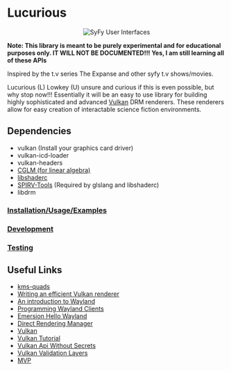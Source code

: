 # Lucurious
[//]: <> (GIF taken from https://gmunk.com/OBLIVION-GFX)
<p align="center"><img src="https://github.com/EasyIP2023/readme_testing/blob/development/OBLVN_GFX_CHAN_01.gif" alt="SyFy User Interfaces"></p
[![License](https://img.shields.io/badge/license-MIT-brightgreen.svg)](#license)

**Note: This library is meant to be purely experimental and for educational purposes only. IT WILL NOT BE DOCUMENTED!!! Yes, I am still learning all of these APIs**

Inspired by the t.v series The Expanse and other syfy t.v shows/movies.

Lucurious (L) Lowkey (U) unsure and curious if this is even possible, but why stop now!!! Essentially it will be an easy to use library for building highly sophisticated and advanced [Vulkan](https://www.khronos.org/vulkan/) DRM renderers. These renderers allow for easy creation of interactable science fiction environments.

## Dependencies
* vulkan (Install your graphics card driver)
* vulkan-icd-loader
* vulkan-headers
* [CGLM (for linear algebra)](https://github.com/recp/cglm)
* [libshaderc](https://github.com/google/shaderc)
* [SPIRV-Tools](https://github.com/KhronosGroup/SPIRV-Tools) (Required by glslang and libshaderc)
* libdrm

### [Installation/Usage/Examples](https://github.com/EasyIP2023/lucurious-examples/)
### [Development](https://github.com/EasyIP2023/lucurious/tree/development/src)
### [Testing](https://github.com/EasyIP2023/lucurious/tree/development/tests)

## Useful Links
* [kms-quads](https://gitlab.freedesktop.org/daniels/kms-quads)
* [Writing an efficient Vulkan renderer](https://zeux.io/2020/02/27/writing-an-efficient-vulkan-renderer/)
* [An introduction to Wayland](https://drewdevault.com/2017/06/10/Introduction-to-Wayland.html)
* [Programming Wayland Clients](https://jan.newmarch.name/Wayland/index.html)
* [Emersion Hello Wayland](https://github.com/emersion/hello-wayland)
* [Direct Rendering Manager](https://dri.freedesktop.org/wiki/DRM/)
* [Vulkan](https://vulkan.lunarg.com)
* [Vulkan Tutorial](https://vulkan-tutorial.com/)
* [Vulkan Api Without Secrets](https://software.intel.com/en-us/articles/api-without-secrets-introduction-to-vulkan-part-1)
* [Vulkan Validation Layers](https://gpuopen.com/using-the-vulkan-validation-layers/)
* [MVP](https://jsantell.com/model-view-projection)
